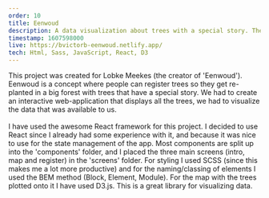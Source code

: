 ```yaml
---
order: 10
title: Eenwoud
description: A data visualization about trees with a special story. The trees are plotted onto a map, you can look around on this map and get more info about trees (the original location, pictures, an audio story and more).
timestamp: 1607598000
live: https://bvictorb-eenwoud.netlify.app/
tech: Html, Sass, JavaScript, React, D3
---
```


This project was created for Lobke Meekes (the creator of 'Eenwoud'). Eenwoud is a concept where people can register trees so they get re-planted in a big forest with trees that have a special story. We had to create an interactive web-application that displays all the trees, we had to visualize the data that was available to us.  
&nbsp;  
I have used the awesome React framework for this project. I decided to use React since I already had some experience with it, and because it was nice to use for the state management of the app. Most components are split up into the 'components' folder, and I placed the three main screens (intro, map and register) in the 'screens' folder. For styling I used SCSS (since this makes me a lot more productive) and for the naming/classing of elements I used the BEM method (Block, Element, Module). For the map with the trees plotted onto it I have used D3.js. This is a great library for visualizing data.
